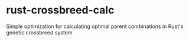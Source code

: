 # rust-crossbreed-calc

Simple optimization for calculating optimal parent combinations in Rust's genetic crossbreed system
